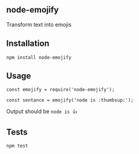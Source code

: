 node-emojify
------------

Transform text into emojis

## Installation

  `npm install node-emojify`

## Usage

    const emojify = require('node-emojify');

    const sentance = emojify('node is :thumbsup:');
  
  
  Output should be `node is 👍`


## Tests

  `npm test`
